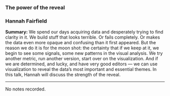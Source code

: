 ### The power of the reveal

### Hannah Fairfield

__Summary:__
We spend our days acquiring data and desperately trying to find clarity in it. We build stuff that looks terrible. Or fails completely. Or makes the data even more opaque and confusing than it first appeared. But the reason we do it is for the moon shot: the certainty that if we keep at it, we begin to see some signals, some new patterns in the visual analysis. We try another metric, run another version, start over on the visualization. And if we are determined, and lucky, and have very good editors — we can use visualization to reveal the data’s most important and essential themes. In this talk, Hannah will discuss the strength of the reveal.

---

No notes recorded.
